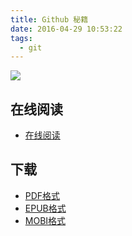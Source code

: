 ```yaml
---
title: Github 秘籍
date: 2016-04-29 10:53:22
tags:
  - git
---
```


![](https://ek8whxe.cloudimg.io/s/width/226/https://www.gitbook.com/cover/book/snowdream86/github-cheat-sheet.jpg)

<!--more-->

## 在线阅读 ##

+ [在线阅读](https://www.gitbook.com/book/snowdream86/github-cheat-sheet/details/zh)

## 下载 ##

+ [PDF格式](https://www.gitbook.com/download/pdf/book/snowdream86/github-cheat-sheet?lang=zh)
+ [EPUB格式](https://www.gitbook.com/download/epub/book/snowdream86/github-cheat-sheet?lang=zh)
+ [MOBI格式](https://www.gitbook.com/download/mobi/book/snowdream86/github-cheat-sheet?lang=zh)

